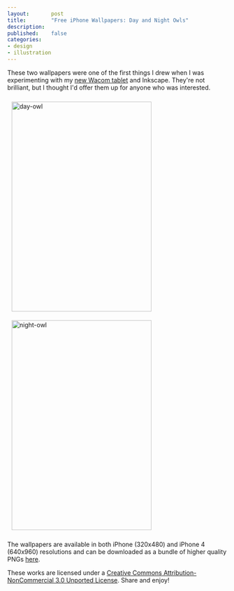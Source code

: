 ```yaml
---
layout:       post
title:        "Free iPhone Wallpapers: Day and Night Owls"
description: 
published:    false
categories:     
- design
- illustration
---
```


These two wallpapers were one of the first things I drew when I was experimenting with my [new Wacom tablet][1] and Inkscape. They're not brilliant, but I thought I'd offer them up for anyone who was interested. 

<img alt="day-owl" src="{{site.url}}/img/posts/day-owl.jpg" width="320" height="480" style="padding:10px;" />
<img alt="night-owl" src="{{ site.url }}/img/posts/night-owl.jpg" width="320" height="480" style="padding:10px;"/>

The wallpapers are available in both iPhone (320x480) and iPhone 4 (640x960) resolutions and can be downloaded as a bundle of higher quality PNGs [here][2].

These <span xmlns:dct="http://purl.org/dc/terms/" href="http://purl.org/dc/dcmitype/StillImage" rel="dct:type">works</span> are licensed under a <a rel="license" href="http://creativecommons.org/licenses/by-nc/3.0/">Creative Commons Attribution-NonCommercial 3.0 Unported License</a>. Share and enjoy!

[1]:{{site.url}}/2011/01/06/wacom-tablet-with-inkscape-gimp-on-osx/
[2]:{{site.url}}/downloads/iphone-wallpapers-owls.zip
